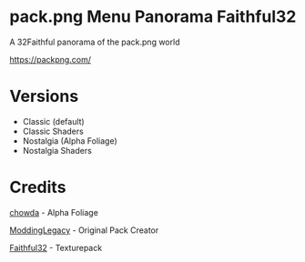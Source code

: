 # pack.png Menu Panorama Faithful32

A 32Faithful panorama of the pack.png world

https://packpng.com/

# Versions

- Classic (default)
- Classic Shaders
- Nostalgia (Alpha Foliage)
- Nostalgia Shaders

# Credits

[chowda](https://faithfulpack.net/addons/alpha-foliage)                - Alpha Foliage

[ModdingLegacy](https://www.curseforge.com/members/moddinglegacy/followers)         - Original Pack Creator

[Faithful32](https://faithfulpack.net/)            - Texturepack
